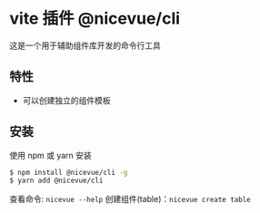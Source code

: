 # vite 插件 @nicevue/cli

这是一个用于辅助组件库开发的命令行工具

## 特性

- 可以创建独立的组件模板

## 安装

使用 npm 或 yarn 安装

```sh
$ npm install @nicevue/cli -g
$ yarn add @nicevue/cli
```

查看命令: `nicevue --help`
创建组件(table)：`nicevue create table`
